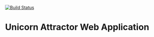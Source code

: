 [![Build Status](https://travis-ci.org/Willgrussell/unicorn-attractor.svg?branch=master)](https://travis-ci.org/Willgrussell/unicorn-attractor)

# Unicorn Attractor Web Application